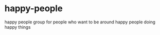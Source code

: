happy-people
============

happy people group for people who want to be around happy people doing happy things

